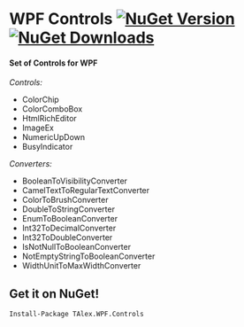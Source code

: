 # WPF Controls [![NuGet Version](http://img.shields.io/nuget/v/TAlex.WPF.Controls.svg?style=flat)](https://www.nuget.org/packages/TAlex.WPF.Controls/) [![NuGet Downloads](http://img.shields.io/nuget/dt/TAlex.WPF.Controls.svg?style=flat)](https://www.nuget.org/packages/TAlex.WPF.Controls/)
#### Set of Controls for WPF

*Controls:*
* ColorChip
* ColorComboBox
* HtmlRichEditor
* ImageEx
* NumericUpDown
* BusyIndicator

*Converters:*
* BooleanToVisibilityConverter
* CamelTextToRegularTextConverter
* ColorToBrushConverter
* DoubleToStringConverter
* EnumToBooleanConverter
* Int32ToDecimalConverter
* Int32ToDoubleConverter
* IsNotNullToBooleanConverter
* NotEmptyStringToBooleanConverter
* WidthUnitToMaxWidthConverter


## Get it on NuGet!

    Install-Package TAlex.WPF.Controls
